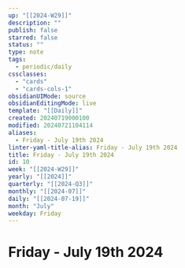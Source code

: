 ```yaml
---
up: "[[2024-W29]]"
description: ""
publish: false
starred: false
status: ""
type: note
tags:
  - periodic/daily
cssclasses:
  - "cards"
  - "cards-cols-1"
obsidianUIMode: source
obsidianEditingMode: live
template: "[[Daily]]"
created: 20240719000100
modified: 20240721104114
aliases:
  - Friday - July 19th 2024
linter-yaml-title-alias: Friday - July 19th 2024
title: Friday - July 19th 2024
id: 10
week: "[[2024-W29]]"
yearly: "[[2024]]"
quarterly: "[[2024-Q3]]"
monthly: "[[2024-07]]"
daily: "[[2024-07-19]]"
month: "July"
weekday: Friday
---
```


# Friday - July 19th 2024
